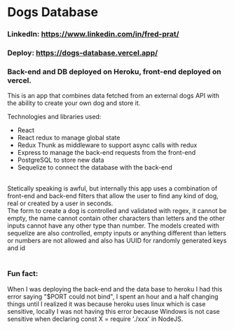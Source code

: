 # Dogs Database

### LinkedIn: https://www.linkedin.com/in/fred-prat/
### Deploy: https://dogs-database.vercel.app/
### Back-end and DB deployed on Heroku, front-end deployed on vercel.
This is an app that combines data fetched from an external dogs API with the ability to create your own dog and store it. <br>

Technologies and libraries used: <br>
  - React <br>
  - React redux to manage global state <br>
  - Redux Thunk as middleware to support async calls with redux <br>
  - Express to manage the back-end requests from the front-end
  - PostgreSQL to store new data <br>
  - Sequelize to connect the database with the back-end <br>
<br>
Stetically speaking is awful, but internally this app uses a combination of front-end and back-end filters that allow the user to find any kind of dog, real or created by a user in seconds. <br>
  The form to create a dog is controlled and validated with regex,  it cannot be empty, the name cannot contain other characters than letters and the other inputs cannot have any other type than number.
  The models created with sequelize are also controlled, empty inputs or anything different than letters or numbers are not allowed and also has UUID for randomly generated keys and id
  <br>
<br>

### Fun fact: 
When I was deploying the back-end and the data base to heroku I had this error saying "$PORT could not bind", I spent an hour and a half changing things until I realized it was because heroku uses linux which is case sensitive, locally I was not having this error because Windows is not case sensitive when declaring const X = require './xxx' in NodeJS.
